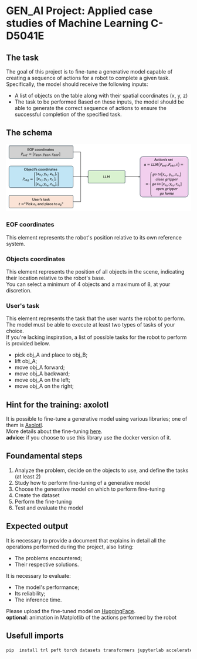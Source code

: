 # GEN_AI Project: Applied case studies of Machine Learning C-D5041E
## The task

The goal of this project is to fine-tune a generative model capable of creating a sequence of actions for a robot to complete a given task. \
Specifically, the model should receive the following inputs:
- A list of objects on the table along with their spatial coordinates (x, y, z)
- The task to be performed
Based on these inputs, the model should be able to generate the correct sequence of actions to ensure the successful completion of the specified task.

## The schema
![alt text](media/a1.png "Assignment schema")

### EOF coordinates
This element represents the robot's position relative to its own reference system.

### Objects coordinates
This element represents the position of all objects in the scene, indicating their location relative to the robot's base.\
You can select a minimum of 4 objects and a maximum of 8, at your discretion.

### User's task
This element represents the task that the user wants the robot to perform. \
The model must be able to execute at least two types of tasks of your choice. \
If you're lacking inspiration, a list of possible tasks for the robot to perform is provided below.
- pick obj_A and place to obj_B;
- lift obj_A;
- move obj_A forward;
- move obj_A backward;
- move obj_A on the left;
- move obj_A on the right;

## Hint for the training: axolotl
It is possible to fine-tune a generative model using various libraries; one of them is [Axolotl](https://github.com/axolotl-ai-cloud/axolotl).\
More details about the fine-tuning [here](https://github.com/axolotl-ai-cloud/axolotl?tab=readme-ov-file#usage).\
**advice:** if you choose to use this library use the docker version of it.


## Foundamental steps
1. Analyze the problem, decide on the objects to use, and define the tasks (at least 2)
2. Study how to perform fine-tuning of a generative model
3. Choose the generative model on which to perform fine-tuning
4. Create the dataset
5. Perform the fine-tuning
6. Test and evaluate the model

## Expected output
It is necessary to provide a document that explains in detail all the operations performed during the project, also listing:
- The problems encountered;
- Their respective solutions.

It is necessary to evaluate:
- The model's performance;
- Its reliability;
- The inference time.

Please upload the fine-tuned model on [HuggingFace](https://huggingface.co/docs/hub/models-uploading#upload-a-pytorch-model-using-huggingfacehub).\
**optional**: animation in Matplotlib of the actions performed by the robot
## Usefull imports
```bash
pip  install trl peft torch datasets transformers jupyterlab accelerate tiktoken matplotlib bitsandbytes evaluate scikit-learn
```

